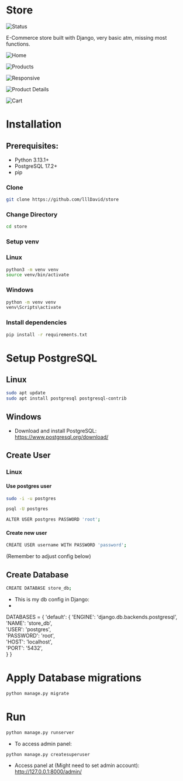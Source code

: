 # Store
![Status](https://img.shields.io/badge/status-Early_Development-orange)

E-Commerce store built with Django, very basic atm, missing most functions. 

![Home](images/home.png)

![Products](images/products.png)

![Responsive](images/responsive.png)

![Product Details](images/product-detail.png)

![Cart](images/cart.png)

# Installation

## Prerequisites:
- Python 3.13.1+
- PostgreSQL 17.2+
- pip

### Clone
```bash
git clone https://github.com/lllDavid/store
```

### Change Directory
```bash
cd store
```

### Setup venv

### Linux
```bash
python3 -m venv venv
source venv/bin/activate
```
### Windows 
```bash
python -m venv venv
venv\Scripts\activate
```

### Install dependencies
```bash
pip install -r requirements.txt
```

# Setup PostgreSQL

## Linux
```bash
sudo apt update
sudo apt install postgresql postgresql-contrib
```

## Windows
- Download and install PostgreSQL: https://www.postgresql.org/download/

## Create User

### Linux
#### Use postgres user
```bash
sudo -i -u postgres
```

```bash
psql -U postgres
```

```bash
ALTER USER postgres PASSWORD 'root';
```
#### Create new user
```bash
CREATE USER username WITH PASSWORD 'password';
```
(Remember to adjust config below)


## Create Database 
```bash
CREATE DATABASE store_db;
```
- This is my db config in Django:
- 
DATABASES = {
    'default': {
        'ENGINE': 'django.db.backends.postgresql',
        'NAME': 'store_db',  
        'USER': 'postgres',  
        'PASSWORD': 'root',  
        'HOST': 'localhost',  
        'PORT': '5432',  
    }
}

# Apply Database migrations
```bash
python manage.py migrate
```

# Run
```bash
python manage.py runserver
```

- To access admin panel:
```bash
python manage.py createsuperuser
```

- Access panel at (Might need to set admin account):
http://127.0.0.1:8000/admin/

